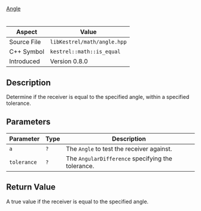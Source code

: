 [Angle](index.md)
# 
| Aspect | Value |
| --- | --- |
| Source File | `libKestrel/math/angle.hpp` |
| C++ Symbol | `kestrel::math::is_equal` |
| Introduced | Version 0.8.0 |
## Description
Determine if the receiver is equal to the specified angle, within a specified tolerance.
## Parameters
| Parameter | Type | Description |
| --- | --- | --- |
| `a` | `?` | The `Angle` to test the receiver against. |
| `tolerance` | `?` | The `AngularDifference` specifying the tolerance. |
## Return Value
A true value if the receiver is equal to the specified angle.
